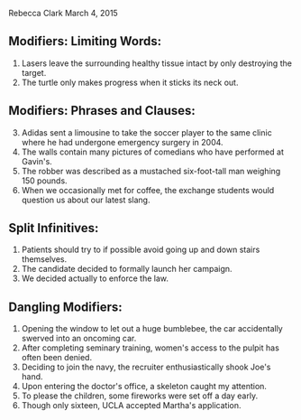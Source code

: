 Rebecca Clark
March 4, 2015

## Modifiers: Limiting Words:

1. Lasers leave the surrounding healthy tissue intact by only destroying the target.
2. The turtle only makes progress when it sticks its neck out.

## Modifiers: Phrases and Clauses:

3. Adidas sent a limousine to take the soccer player to the same clinic where he had undergone emergency surgery in 2004.
4. The walls contain many pictures of comedians who have performed at Gavin's.
5. The robber was described as a mustached six-foot-tall man weighing 150 pounds.
6. When we occasionally met for coffee, the exchange students would question us about our latest slang.

## Split Infinitives:

1. Patients should try to if possible avoid going up and down stairs themselves.
2. The candidate decided to formally launch her campaign.
3. We decided actually to enforce the law.

## Dangling Modifiers:

1. Opening the window to let out a huge bumblebee, the car accidentally swerved into an oncoming car.
2. After completing seminary training, women's access to the pulpit has often been denied.
3. Deciding to join the navy, the recruiter enthusiastically shook Joe's hand.
4. Upon entering the doctor's office, a skeleton caught my attention.
5. To please the children, some fireworks were set off a day early.
6. Though only sixteen, UCLA accepted Martha's application.